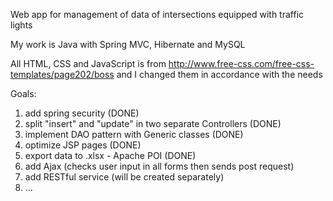 Web app for management of data of intersections equipped with traffic lights

My work is Java with Spring MVC, Hibernate and MySQL

All HTML, CSS and JavaScript is from http://www.free-css.com/free-css-templates/page202/boss and I changed them in accordance with the needs

Goals:

1. add spring security (DONE)
2. split "insert" and "update" in two separate Controllers (DONE)
4. implement DAO pattern with Generic classes (DONE)
5. optimize JSP pages (DONE)
6. export data to .xlsx - Apache POI (DONE)
7. add Ajax (checks user input in all forms then sends post request) 
8. add RESTful service (will be created separately)
9. ...
